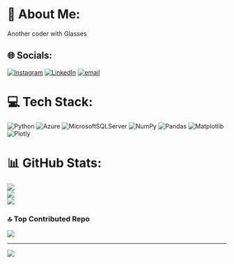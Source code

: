 # 💫 About Me:
Another coder with Glasses<br>


## 🌐 Socials:
[![Instagram](https://img.shields.io/badge/Instagram-%23E4405F.svg?logo=Instagram&logoColor=white)](https://instagram.com/mairoshanhu) [![LinkedIn](https://img.shields.io/badge/LinkedIn-%230077B5.svg?logo=linkedin&logoColor=white)](https://linkedin.com/in/https://www.linkedin.com/in/roshankumaruttam/) [![email](https://img.shields.io/badge/Email-D14836?logo=gmail&logoColor=white)](mailto:roshankumaruttam123@gmail.com) 

# 💻 Tech Stack:
![Python](https://img.shields.io/badge/python-3670A0?style=for-the-badge&logo=python&logoColor=ffdd54) ![Azure](https://img.shields.io/badge/azure-%230072C6.svg?style=for-the-badge&logo=microsoftazure&logoColor=white) ![MicrosoftSQLServer](https://img.shields.io/badge/Microsoft%20SQL%20Server-CC2927?style=for-the-badge&logo=microsoft%20sql%20server&logoColor=white) ![NumPy](https://img.shields.io/badge/numpy-%23013243.svg?style=for-the-badge&logo=numpy&logoColor=white) ![Pandas](https://img.shields.io/badge/pandas-%23150458.svg?style=for-the-badge&logo=pandas&logoColor=white) ![Matplotlib](https://img.shields.io/badge/Matplotlib-%23ffffff.svg?style=for-the-badge&logo=Matplotlib&logoColor=black) ![Plotly](https://img.shields.io/badge/Plotly-%233F4F75.svg?style=for-the-badge&logo=plotly&logoColor=white)
# 📊 GitHub Stats:
![](https://github-readme-stats.vercel.app/api?username=mairoshanhu&theme=neon&hide_border=false&include_all_commits=false&count_private=false)<br/>
![](https://nirzak-streak-stats.vercel.app/?user=mairoshanhu&theme=neon&hide_border=false)<br/>
![](https://github-readme-stats.vercel.app/api/top-langs/?username=mairoshanhu&theme=neon&hide_border=false&include_all_commits=false&count_private=false&layout=compact)

### 🔝 Top Contributed Repo
![](https://github-contributor-stats.vercel.app/api?username=mairoshanhu&limit=5&theme=neon&combine_all_yearly_contributions=true)

---
[![](https://visitcount.itsvg.in/api?id=mairoshanhu&icon=0&color=0)](https://visitcount.itsvg.in)

<!-- Proudly created with GPRM ( https://gprm.itsvg.in ) -->
